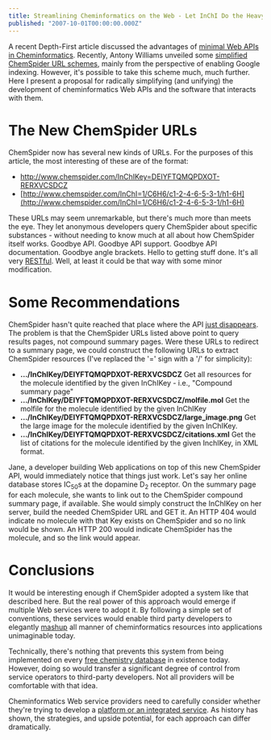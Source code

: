 ```yaml
---
title: Streamlining Cheminformatics on the Web - Let InChI Do the Heavy Lifting and Get Some REST
published: "2007-10-01T00:00:00.000Z"
---
```


A recent Depth-First article discussed the advantages of [minimal Web APIs in Cheminformatics](/articles/2007/08/13/the-best-api-may-be-no-api-at-all-pubchem-and-pdb). Recently, Antony Williams unveiled some [simplified ChemSpider URL schemes](http://www.chemspider.com/blog/?p=179), mainly from the perspective of enabling Google indexing. However, it's possible to take this scheme much, much further. Here I present a proposal for radically simplifying (and unifying) the development of cheminformatics Web APIs and the software that interacts with them.

# The New ChemSpider URLs

ChemSpider now has several new kinds of URLs. For the purposes of this article, the most interesting of these are of the format:

-  [http://www.chemspider.com/InChIKey=DEIYFTQMQPDXOT-RERXVCSDCZ ](http://www.chemspider.com/InChIKey=DEIYFTQMQPDXOT-RERXVCSDCZ)
-  [http://www.chemspider.com/InChI=1/C6H6/c1-2-4-6-5-3-1/h1-6H](http://www.chemspider.com/InChI=1/C6H6/c1-2-4-6-5-3-1/h1-6H)

These URLs may seem unremarkable, but there's much more than meets the eye. They let anonymous developers query ChemSpider about specific substances - without needing to know much at all about how ChemSpider itself works. Goodbye API. Goodbye API support. Goodbye API documentation. Goodbye angle brackets. Hello to getting stuff done. It's all very [RESTful](/articles/2007/05/30/restful-cheminformatics). Well, at least it could be that way with some minor modification.

# Some Recommendations

ChemSpider hasn't quite reached that place where the API [just disappears](http://wwmm.ch.cam.ac.uk/blogs/downing/?p=128). The problem is that the ChemSpider URLs listed above point to query results pages, not compound summary pages. Were these URLs to redirect to a summary page, we could construct the following URLs to extract ChemSpider resources (I've replaced the '=' sign with a '/' for simplicity):

-  **.../InChIKey/DEIYFTQMQPDXOT-RERXVCSDCZ** Get all resources for the molecule identified by the given InChIKey - i.e., "Compound summary page"
-  **.../InChIKey/DEIYFTQMQPDXOT-RERXVCSDCZ/molfile.mol** Get the molfile for the molecule identified by the given InChIKey
-  **.../InChIKey/DEIYFTQMQPDXOT-RERXVCSDCZ/large_image.png** Get the large image for the molecule identified by the given InChIKey.
-  **.../InChIKey/DEIYFTQMQPDXOT-RERXVCSDCZ/citations.xml** Get the list of citations for the molecule identified by the given InchIKey, in XML format.

Jane, a developer building Web applications on top of this new ChemSpider API, would immediately notice that things just work. Let's say her online database stores IC<sub>50</sub>s at the dopamine D<sub>2</sub> receptor. On the summary page for each molecule, she wants to link out to the ChemSpider compound summary page, if available. She would simply construct the InChIKey on her server, build the needed ChemSpider URL and GET it. An HTTP 404 would indicate no molecule with that Key exists on ChemSpider and so no link would be shown. An HTTP 200 would indicate ChemSpider has the molecule, and so the link would appear.

# Conclusions

It would be interesting enough if ChemSpider adopted a system like that described here. But the real power of this approach would emerge if multiple Web services were to adopt it. By following a simple set of conventions, these services would enable third party developers to elegantly [mashup](/articles/2006/09/23/mashups-for-fun-and-profit) all manner of cheminformatics resources into applications unimaginable today.

Technically, there's nothing that prevents this system from being implemented on every [free chemistry database](/articles/2007/01/24/thirty-two-free-chemistry-databases) in existence today. However, doing so would transfer a significant degree of control from service operators to third-party developers. Not all providers will be comfortable with that idea.

Cheminformatics Web service providers need to carefully consider whether they're trying to develop a [platform or an integrated service](/articles/2007/07/04/pubchem-is-a-platform). As history has shown, the strategies, and upside potential, for each approach can differ dramatically.